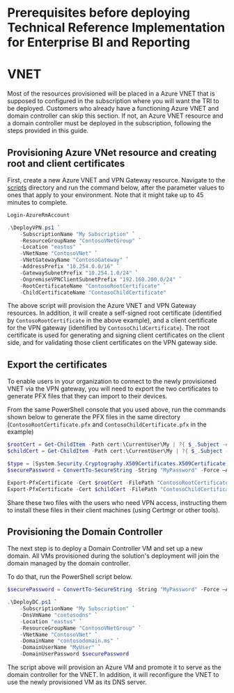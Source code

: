 ﻿# Prerequisites before deploying Technical Reference Implementation for Enterprise BI and Reporting

# VNET

Most of the resources provisioned will be placed in a Azure VNET that is supposed to configured in the subscription where you will want the TRI to be deployed. Customers who already have a functioning Azure VNET and domain controller can skip this section. If not, an Azure VNET resource and a domain controller must be deployed in the subscription, following the steps provided in this guide.

## Provisioning Azure VNet resource and creating root and client certificates

First, create a new Azure VNET and VPN Gateway resource. Navigate to the [scripts](../scripts) directory and run the command below, after the parameter values to ones that apply to your environment. Note that it might take up to 45 minutes to complete.

```PowerShell
Login-AzureRmAccount

.\DeployVPN.ps1 `
    -SubscriptionName "My Subscription" `
    -ResourceGroupName "ContosoVNetGroup" `
    -Location "eastus" `
    -VNetName "ContosoVNet" `
    -VNetGatewayName "ContosoGateway" `
    -AddressPrefix "10.254.0.0/16" `
    -GatewaySubnetPrefix "10.254.1.0/24" `
    -OnpremiseVPNClientSubnetPrefix "192.168.200.0/24" `
    -RootCertificateName "ContosoRootCertificate" `
    -ChildCertificateName "ContosoChildCertificate"
```

The above script will provision the Azure VNET and VPN Gateway resources. In addition, it will create a self-signed root certificate (identified by ```ContosoRootCertificate``` in the above example), and a client certificate for the VPN gateway (identified by ```ContosoChildCertificate```). The root certificate is used for generating and signing client certificates on the client side, and for validating those client certificates on the VPN gateway side.

## Export the certificates

To enable users in your organization to connect to the newly provisioned VNET via the VPN gateway, you will need to export the two certificates to generate PFX files that they can import to their devices.

From the same PowerShell console that you used above, run the commands shown below to generate the PFX files in the same directory (```ContosoRootCertificate.pfx``` and ```ContosoChildCertificate.pfx``` in the example)

```PowerShell
$rootCert = Get-ChildItem -Path cert:\CurrentUser\My | ?{ $_.Subject -eq "CN=ContosoRootCertificate" }
$childCert = Get-ChildItem -Path cert:\CurrentUser\My | ?{ $_.Subject -eq "CN=ContosoChildCertificate" }

$type = [System.Security.Cryptography.X509Certificates.X509Certificate]::pfx
$securePassword = ConvertTo-SecureString -String "MyPassword" -Force –AsPlainText

Export-PfxCertificate -Cert $rootCert -FilePath "ContosoRootCertificate.pfx" -Password $securePassword -Verbose
Export-PfxCertificate -Cert $childCert -FilePath "ContosoChildCertificate.pfx" -Password $securePassword -Verbose
```
Share these two files with the users who need VPN access, instructing them to install these files in their client machines (using Certmgr or other tools).

## Provisioning the Domain Controller

The next step is to deploy a Domain Controller VM and set up a new domain. All VMs provisioned during the solution's deployment will join the domain managed by the domain controller.

To do that, run the PowerShell script below.

```PowerShell
$securePassword = ConvertTo-SecureString -String "MyPassword" -Force –AsPlainText

.\DeployDC.ps1 `
    -SubscriptionName "My Subscription" `
    -DnsVmName "contosodns" `
    -Location "eastus" `
    -ResourceGroupName "ContosoVNetGroup" `
    -VNetName "ContosoVNet" `
    -DomainName "contosodomain.ms" `
    -DomainUserName "MyUser" `
    -DomainUserPassword $securePassword
```


The script above will provision an Azure VM and promote it to serve as the domain controller for the VNET. In addition, it will reconfigure the VNET to use the newly provisioned VM as its DNS server.